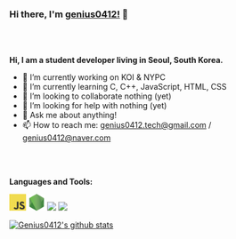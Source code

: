 ### Hi there, I'm [genius0412!](https://github.com/genius0412) 👋

<br />
<br />

**Hi, I am a student developer living in Seoul, South Korea.**

- 🔭 I’m currently working on KOI & NYPC
- 🌱 I’m currently learning C, C++, JavaScript, HTML, CSS
- 👯 I’m looking to collaborate nothing (yet)
- 🤔 I’m looking for help with nothing (yet)
- 💬 Ask me about anything!
- 📫 How to reach me: genius0412.tech@gmail.com / genius0412@naver.com

<br />
<br />

**Languages and Tools:**  

<code><img height="30" src="https://raw.githubusercontent.com/github/explore/80688e429a7d4ef2fca1e82350fe8e3517d3494d/topics/javascript/javascript.png"></code>
<code><img height="30" src="https://raw.githubusercontent.com/github/explore/80688e429a7d4ef2fca1e82350fe8e3517d3494d/topics/nodejs/nodejs.png"></code>
<code><img height="30" src="https://w7.pngwing.com/pngs/724/306/png-transparent-c-logo-c-programming-language-icon-letter-c-blue-logo-computer-program.png"></code>
<code><img height="30" src="https://upload.wikimedia.org/wikipedia/commons/1/18/ISO_C%2B%2B_Logo.svg"></code>


[![Genius0412's github stats](https://github-readme-stats.anuraghazra1.vercel.app/api?username=genius0412&show_icons=true&title_color=fff&icon_color=79ff97&text_color=9f9f9f&bg_color=151515)](https://github.com/genius0412)

<br />

